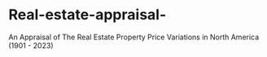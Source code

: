 # Real-estate-appraisal-
 An Appraisal of The Real Estate Property Price Variations in North America (1901 - 2023)
